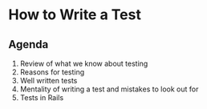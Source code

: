 # How to Write a Test

## Agenda
1. Review of what we know about testing
2. Reasons for testing
3. Well written tests
4. Mentality of writing a test and mistakes to look out for
5. Tests in Rails

